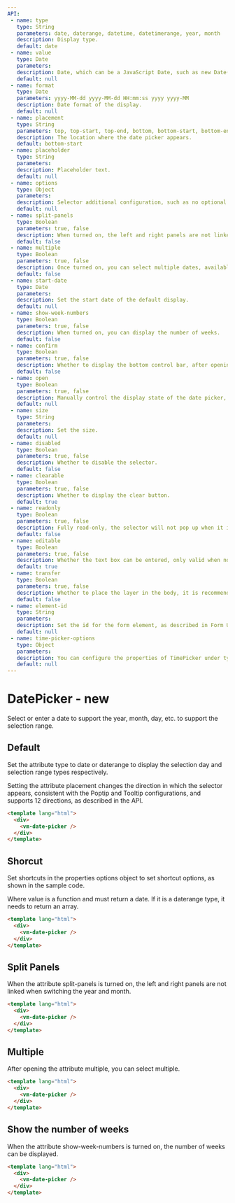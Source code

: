 ```yaml
---
API:
 - name: type
   type: String
   parameters: date, daterange, datetime, datetimerange, year, month
   description: Display type.
   default: date
 - name: value
   type: Date
   parameters:
   description: Date, which can be a JavaScript Date, such as new Date(), or a standard date format. Click on the right to view
   default: null
 - name: format
   type: Date
   parameters: yyyy-MM-dd yyyy-MM-dd HH:mm:ss yyyy yyyy-MM
   description: Date format of the display.
   default: null
 - name: placement
   type: String
   parameters: top, top-start, top-end, bottom, bottom-start, bottom-end, left, left-start, left-end, right, right-start, right-end
   description: The location where the date picker appears.
   default: bottom-start
 - name: placeholder
   type: String
   parameters:
   description: Placeholder text.
   default: null
 - name: options
   type: Object
   parameters:
   description: Selector additional configuration, such as no optional date and shortcut options, the specific items are shown in the table below.
   default: null
 - name: split-panels
   type: Boolean
   parameters: true, false
   description: When turned on, the left and right panels are not linked and are only available under daterange and datetimerange.
   default: false
 - name: multiple
   type: Boolean
   parameters: true, false
   description: Once turned on, you can select multiple dates, available only under date.
   default: false
 - name: start-date
   type: Date
   parameters:
   description: Set the start date of the default display.
   default: null
 - name: show-week-numbers
   type: Boolean
   parameters: true, false
   description: When turned on, you can display the number of weeks.
   default: false
 - name: confirm
   type: Boolean
   parameters: true, false
   description: Whether to display the bottom control bar, after opening, select the date, the selector will not be actively closed, and the user can confirm it before closing.
   default: false
 - name: open
   type: Boolean
   parameters: true, false
   description: Manually control the display state of the date picker, true for display and false for collapse. With this property, the selector does not actively close. It is recommended to use slot and confirm together with related events.
   default: null
 - name: size
   type: String
   parameters:
   description: Set the size.
   default: null
 - name: disabled
   type: Boolean
   parameters: true, false
   description: Whether to disable the selector.
   default: false
 - name: clearable
   type: Boolean
   parameters: true, false
   description: Whether to display the clear button.
   default: true
 - name: readonly
   type: Boolean
   parameters: true, false
   description: Fully read-only, the selector will not pop up when it is opened, it will only take effect if the open attribute is not set.
   default: false
 - name: editable
   type: Boolean
   parameters: true, false
   description: Whether the text box can be entered, only valid when no slot is used.
   default: true
 - name: transfer
   type: Boolean
   parameters: true, false
   description: Whether to place the layer in the body, it is recommended to add this property when used in Tabs, Table with fixed, it will not be affected by the parent style, so as to achieve better results.
   default: false
 - name: element-id
   type: String
   parameters:
   description: Set the id for the form element, as described in Form Usage.
   default: null
 - name: time-picker-options
   type: Object
   parameters:
   description: You can configure the properties of TimePicker under type datetime and datetimerange , such as the interval steps::time-picker-options="{steps [1, 10, 10]}"
   default: null
---
```


# DatePicker **- new**

<box header>

  Select or enter a date to support the year, month, day, etc. to support the selection range.

</box>

<box>

## Default

Set the attribute type to date or daterange to display the selection day and selection range types respectively.

Setting the attribute placement changes the direction in which the selector appears, consistent with the Poptip and Tooltip configurations, and supports 12 directions, as described in the API.

<vuecode md>
<div slot="demo">
  <Demos-DatePicker-Default />
</div>
<div slot="code">

```html
<template lang="html">
  <div>
    <vm-date-picker />
  </div>
</template>
```

</div>
</vuecode>
</box>

<box>

## Shorcut

Set shortcuts in the properties options object to set shortcut options, as shown in the sample code.

Where value is a function and must return a date. If it is a daterange type, it needs to return an array.

<vuecode md>
<div slot="demo">
  <Demos-DatePicker-Options />
</div>
<div slot="code">

```html
<template lang="html">
  <div>
    <vm-date-picker />
  </div>
</template>
```

</div>
</vuecode>
</box>

<box>

## Split Panels

When the attribute split-panels is turned on, the left and right panels are not linked when switching the year and month.

<vuecode md>
<div slot="demo">
  <Demos-DatePicker-SplitPanels />
</div>
<div slot="code">

```html
<template lang="html">
  <div>
    <vm-date-picker />
  </div>
</template>
```

</div>
</vuecode>
</box>

<box>

## Multiple

After opening the attribute multiple, you can select multiple.

<vuecode md>
<div slot="demo">
  <Demos-DatePicker-Multiple />
</div>
<div slot="code">

```html
<template lang="html">
  <div>
    <vm-date-picker />
  </div>
</template>
```

</div>
</vuecode>
</box>

<box>

## Show the number of weeks

When the attribute show-week-numbers is turned on, the number of weeks can be displayed.

<vuecode md>
<div slot="demo">
  <Demos-DatePicker-NumberWeeks />
</div>
<div slot="code">

```html
<template lang="html">
  <div>
    <vm-date-picker />
  </div>
</template>
```

</div>
</vuecode>
</box>
